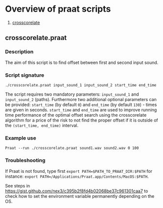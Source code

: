 # Overview of praat scripts
1. [ crosscorelate ](#crosscorelate)
<a name="crosscorelate"></a>
## crosscorelate.praat
### Description
The aim of this script is to find offset between first and second input sound.
### Script signature
`./crosscorelate.praat input_sound_1 input_sound_2 start_time end_time`

The script requires two mandatory parameters: `input_sound_1` and `input_sound_2` (paths).
Furthermore two additional optional parameters can be provided: 
`start_time` (by default `0`) and `end_time` (by default `130`) - times are given in seconds.
`start_time` and `end_time` are used to improve running time performance of the optimal offset search using the crosscorelate algorithm for a price of the risk to not find the proper offset if it is outside of the `(start_time, end_time)` interval.

### Example use
`Praat --run ./crosscorelate.praat sound1.wav sound2.wav 0 100`

### Troubleshooting
If Praat is not found, type first `export PATH=$PATH_TO_PRAAT_DIR:$PATH`
for instance: `export PATH=/Applications/Praat.app/Contents/MacOS:$PATH`. 

See steps in https://gist.github.com/nex3/c395b2f8fd4b02068be37c961301caa7 to check how to set the environment variable permanently depending on the OS.
